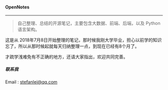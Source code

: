 #### OpenNotes

---

> 自己整理、总结的开源笔记，主要包含大数据、前端、后端，以及 Python 语言架构。

这是从 2018年7月8日开始整理的笔记，那时候我刚大学毕业，担心以前学的知识忘了，所以从那时候起就每天归纳整理一点，到现在已经有8个月了。

才疏学浅难免有不正确的地方，还请大家指出，欢迎共同完善。

##### 联系我

Email : stefanlei@qq.com
